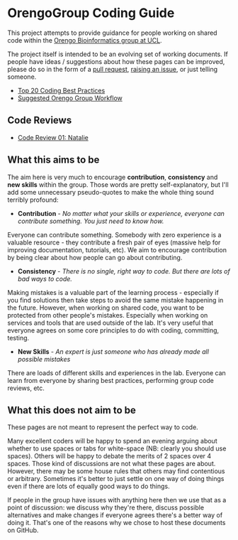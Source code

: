 
OrengoGroup Coding Guide
========================

This project attempts to provide guidance for people working on shared code within the [Orengo Bioinformatics group at UCL](http://www.ucl.ac.uk/orengo-group).

The project itself is intended to be an evolving set of working documents. If people have ideas / suggestions about how these pages can be improved, please do so in the form of a [pull request](https://help.github.com/articles/using-pull-requests/), [raising an issue](https://guides.github.com/features/issues/), or just telling someone.

 * [Top 20 Coding Best Practices](coding_best_practices.md)
 * [Suggested Orengo Group Workflow](https://www.atlassian.com/git/tutorials/comparing-workflows/gitflow-workflow)

Code Reviews
------------

 * [Code Review 01: Natalie](https://github.com/nataliedawson/code_to_check)

What this aims to be
--------------------

The aim here is very much to encourage **contribution**, **consistency** and **new skills** within the group. Those words are pretty self-explanatory, but I'll add some unnecessary pseudo-quotes to make the whole thing sound terribly profound:

 * **Contribution** - *No matter what your skills or experience, everyone can contribute something. You just need to know how.* 
  
  Everyone can contribute something. Somebody with zero experience is a valuable resource - they contribute a fresh pair of eyes (massive help for improving documentation, tutorials, etc). We aim to encourage contribution by being clear about how people can go about contributing.

 * **Consistency** - *There is no single, right way to code. But there are lots of bad ways to code.*
 
  Making mistakes is a valuable part of the learning process - especially if you find solutions then take steps to avoid the same mistake happening in the future. However, when working on shared code, you want to be protected from other people's mistakes. Especially when working on services and tools that are used outside of the lab. It's very useful that everyone agrees on some core principles to do with coding, committing, testing.

 * **New Skills** - *An expert is just someone who has already made all possible mistakes*

  There are loads of different skills and experiences in the lab. Everyone can learn from everyone by sharing best practices, performing group code reviews, etc.

What this does not aim to be
----------------------------

These pages are not meant to represent the perfect way to code. 

Many excellent coders will be happy to spend an evening arguing about whether to use spaces or tabs for white-space (NB: clearly you should use spaces). Others will be happy to debate the merits of 2 spaces over 4 spaces. Those kind of discussions are not what these pages are about. However, there may be some house rules that others may find contentious or arbitrary. Sometimes it's better to just settle on one way of doing things even if there are lots of equally good ways to do things.

If people in the group have issues with anything here then we use that as a point of discussion: we discuss why they're there, discuss possible alternatives and make changes if everyone agrees there's a better way of doing it. That's one of the reasons why we chose to host these documents on GitHub.



